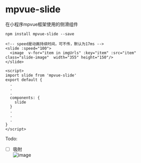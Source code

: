# mpvue-slide
在小程序mpvue框架使用的侧滑组件
```
npm install mpvue-slide --save
```
```
<!-- speed是动画持续时间，可不传，默认为17ms -->
<slide :speed="100">
  <image  v-for="item in imgUrls" :key="item" :src="item" class="slide-image"  width="355" height="150"/>
</slide>

<script>
import slide from 'mpvue-slide'
export default {
  .
  .
  .
  components: {
    slide
  }
  .
  .
  .
}
</script>
```

Todo:
- [ ] 吸附  
![image](https://github.com/lulusir/mpvue-slide/blob/master/images/demo.gif)